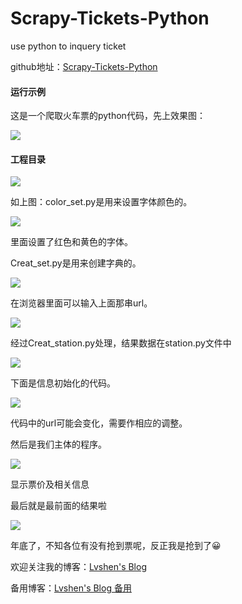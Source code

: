 # Scrapy-Tickets-Python
use python to inquery ticket

github地址：[Scrapy-Tickets-Python](https://github.com/lvshen9/Scrapy-Tickets-Python)

#### 运行示例

这是一个爬取火车票的python代码，先上效果图：

![](https://s2.ax1x.com/2019/01/17/kp1bXn.png)

#### 工程目录

![](https://s2.ax1x.com/2019/01/17/kp17lj.png)

如上图：color_set.py是用来设置字体颜色的。

![](https://s2.ax1x.com/2019/01/17/kp1H6s.png)

里面设置了红色和黄色的字体。

Creat_set.py是用来创建字典的。

![](https://s2.ax1x.com/2019/01/17/kp1Lmq.png)

在浏览器里面可以输入上面那串url。

![](https://s2.ax1x.com/2019/01/17/kp1xtU.png)

经过Creat_station.py处理，结果数据在station.py文件中

![](https://s2.ax1x.com/2019/01/17/kp1O00.png)

下面是信息初始化的代码。

![](https://s2.ax1x.com/2019/01/17/kp1vkT.png)

代码中的url可能会变化，需要作相应的调整。

然后是我们主体的程序。

![](https://s2.ax1x.com/2019/01/17/kp1X7V.png)

显示票价及相关信息

最后就是最前面的结果啦

![](https://s2.ax1x.com/2019/01/17/kp1bXn.png)

年底了，不知各位有没有抢到票呢，反正我是抢到了😀

欢迎关注我的博客：[Lvshen's Blog](https://lvshen9.gitee.io)

备用博客：[Lvshen's Blog 备用](https://lvshen9.github.io)
